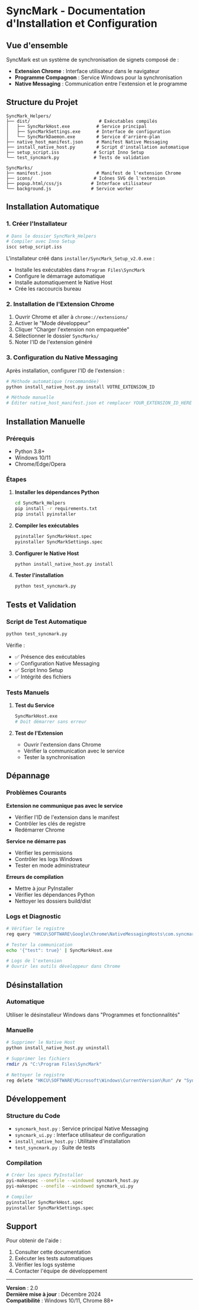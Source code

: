 # SyncMark - Documentation d'Installation et Configuration

## Vue d'ensemble

SyncMark est un système de synchronisation de signets composé de :
- **Extension Chrome** : Interface utilisateur dans le navigateur
- **Programme Compagnon** : Service Windows pour la synchronisation
- **Native Messaging** : Communication entre l'extension et le programme

## Structure du Projet

```
SyncMark_Helpers/
├── dist/                          # Exécutables compilés
│   ├── SyncMarkHost.exe          # Service principal
│   ├── SyncMarkSettings.exe      # Interface de configuration
│   └── SyncMarkDaemon.exe        # Service d'arrière-plan
├── native_host_manifest.json     # Manifest Native Messaging
├── install_native_host.py        # Script d'installation automatique
├── setup_script.iss             # Script Inno Setup
└── test_syncmark.py             # Tests de validation

SyncMarks/
├── manifest.json                 # Manifest de l'extension Chrome
├── icons/                       # Icônes SVG de l'extension
├── popup.html/css/js           # Interface utilisateur
└── background.js               # Service worker
```

## Installation Automatique

### 1. Créer l'Installateur

```bash
# Dans le dossier SyncMark_Helpers
# Compiler avec Inno Setup
iscc setup_script.iss
```

L'installateur créé dans `installer/SyncMark_Setup_v2.0.exe` :
- Installe les exécutables dans `Program Files\SyncMark`
- Configure le démarrage automatique
- Installe automatiquement le Native Host
- Crée les raccourcis bureau

### 2. Installation de l'Extension Chrome

1. Ouvrir Chrome et aller à `chrome://extensions/`
2. Activer le "Mode développeur"
3. Cliquer "Charger l'extension non empaquetée"
4. Sélectionner le dossier `SyncMarks/`
5. Noter l'ID de l'extension généré

### 3. Configuration du Native Messaging

Après installation, configurer l'ID de l'extension :

```bash
# Méthode automatique (recommandée)
python install_native_host.py install VOTRE_EXTENSION_ID

# Méthode manuelle
# Éditer native_host_manifest.json et remplacer YOUR_EXTENSION_ID_HERE
```

## Installation Manuelle

### Prérequis

- Python 3.8+
- Windows 10/11
- Chrome/Edge/Opera

### Étapes

1. **Installer les dépendances Python**
   ```bash
   cd SyncMark_Helpers
   pip install -r requirements.txt
   pip install pyinstaller
   ```

2. **Compiler les exécutables**
   ```bash
   pyinstaller SyncMarkHost.spec
   pyinstaller SyncMarkSettings.spec
   ```

3. **Configurer le Native Host**
   ```bash
   python install_native_host.py install
   ```

4. **Tester l'installation**
   ```bash
   python test_syncmark.py
   ```

## Tests et Validation

### Script de Test Automatique

```bash
python test_syncmark.py
```

Vérifie :
- ✅ Présence des exécutables
- ✅ Configuration Native Messaging
- ✅ Script Inno Setup
- ✅ Intégrité des fichiers

### Tests Manuels

1. **Test du Service**
   ```bash
   SyncMarkHost.exe
   # Doit démarrer sans erreur
   ```

2. **Test de l'Extension**
   - Ouvrir l'extension dans Chrome
   - Vérifier la communication avec le service
   - Tester la synchronisation

## Dépannage

### Problèmes Courants

**Extension ne communique pas avec le service**
- Vérifier l'ID de l'extension dans le manifest
- Contrôler les clés de registre
- Redémarrer Chrome

**Service ne démarre pas**
- Vérifier les permissions
- Contrôler les logs Windows
- Tester en mode administrateur

**Erreurs de compilation**
- Mettre à jour PyInstaller
- Vérifier les dépendances Python
- Nettoyer les dossiers build/dist

### Logs et Diagnostic

```bash
# Vérifier le registre
reg query "HKCU\SOFTWARE\Google\Chrome\NativeMessagingHosts\com.syncmark.host"

# Tester la communication
echo '{"test": true}' | SyncMarkHost.exe

# Logs de l'extension
# Ouvrir les outils développeur dans Chrome
```

## Désinstallation

### Automatique
Utiliser le désinstalleur Windows dans "Programmes et fonctionnalités"

### Manuelle
```bash
# Supprimer le Native Host
python install_native_host.py uninstall

# Supprimer les fichiers
rmdir /s "C:\Program Files\SyncMark"

# Nettoyer le registre
reg delete "HKCU\SOFTWARE\Microsoft\Windows\CurrentVersion\Run" /v "SyncMark" /f
```

## Développement

### Structure du Code

- `syncmark_host.py` : Service principal Native Messaging
- `syncmark_ui.py` : Interface utilisateur de configuration
- `install_native_host.py` : Utilitaire d'installation
- `test_syncmark.py` : Suite de tests

### Compilation

```bash
# Créer les specs PyInstaller
pyi-makespec --onefile --windowed syncmark_host.py
pyi-makespec --onefile --windowed syncmark_ui.py

# Compiler
pyinstaller SyncMarkHost.spec
pyinstaller SyncMarkSettings.spec
```

## Support

Pour obtenir de l'aide :
1. Consulter cette documentation
2. Exécuter les tests automatiques
3. Vérifier les logs système
4. Contacter l'équipe de développement

---

**Version** : 2.0  
**Dernière mise à jour** : Décembre 2024  
**Compatibilité** : Windows 10/11, Chrome 88+
